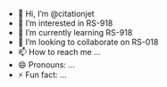 - 👋 Hi, I’m @citationjet
- 👀 I’m interested in RS-918
- 🌱 I’m currently learning RS-918
- 💞️ I’m looking to collaborate on RS-018
- 📫 How to reach me ...
- 😄 Pronouns: ...
- ⚡ Fun fact: ...

<!---
citationjet/citationjet is a ✨ special ✨ repository because its `README.md` (this file) appears on your GitHub profile.
You can click the Preview link to take a look at your changes.
--->
